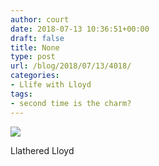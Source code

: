 ```yaml
---
author: court
date: 2018-07-13 10:36:51+00:00
draft: false
title: None
type: post
url: /blog/2018/07/13/4018/
categories:
- Llife with Lloyd
tags:
- second time is the charm?
---
```


![](http://www.vallentyne.com/blog/wp-content/uploads/2018/07/image_553170943322551.jpg)


Llathered Lloyd
